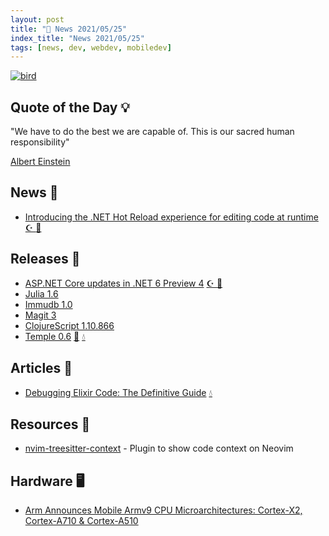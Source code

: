 ```yaml
---
layout: post
title: "📜 News 2021/05/25"
index_title: "News 2021/05/25"
tags: [news, dev, webdev, mobiledev]
---
```


<a href="https://daily-tech-news.github.io/2021/01/07/news.html">
  <img src="https://user-images.githubusercontent.com/430272/103969048-d1d52e80-5143-11eb-8a61-bcd3dc6dd49a.jpg"
     alt="bird"
     class="image">
</a>

## Quote of the Day 💡

"We have to do the best we are capable of. This is our sacred human responsibility"

[Albert Einstein](https://en.wikipedia.org/wiki/Albert_Einstein)

## News 📰

- [Introducing the .NET Hot Reload experience for editing code at runtime](https://devblogs.microsoft.com/dotnet/introducing-net-hot-reload/) [☪️ ](https://docs.microsoft.com/en-us/dotnet/csharp "#csharp #dotnet") [🔷](https://fsharp.org "#fsharp #dotnet")

## Releases 🥳

- [ASP.NET Core updates in .NET 6 Preview 4](https://devblogs.microsoft.com/aspnet/asp-net-core-updates-in-net-6-preview-4/) [☪️ ](https://docs.microsoft.com/en-us/dotnet/csharp "#csharp #dotnet") [🔷](https://fsharp.org "#fsharp #dotnet")
- [Julia 1.6](https://lwn.net/SubscriberLink/856819/c865652ad4dc06d0/)
- [Immudb 1.0](https://www.codenotary.com/blog/immudb-release-1-0/)
- [Magit 3](https://emacsair.me/2021/05/25/magit-3.0/)
- [ClojureScript 1.10.866](https://clojurescript.org/news/2021-05-24-release)
- [Temple 0.6](https://www.mitchellhanberg.com/announcing-temple-v06/) [📡](https://www.erlang.org "#erlang") [💧](https://elixir-lang.org "#elixirlang")

## Articles 📜

- [Debugging Elixir Code: The Definitive Guide](https://curiosum.dev/blog/debugging-elixir-code-the-definitive-guide?utm_source=social&utm_medium=reddit) [💧](https://elixir-lang.org "#elixirlang")

## Resources 🎪

- [nvim-treesitter-context](https://github.com/romgrk/nvim-treesitter-context) - Plugin to show code context on Neovim

## Hardware 🖥

- [Arm Announces Mobile Armv9 CPU Microarchitectures: Cortex-X2, Cortex-A710 & Cortex-A510](https://www.anandtech.com/show/16693/arm-announces-mobile-armv9-cpu-microarchitectures-cortexx2-cortexa710-cortexa510)

